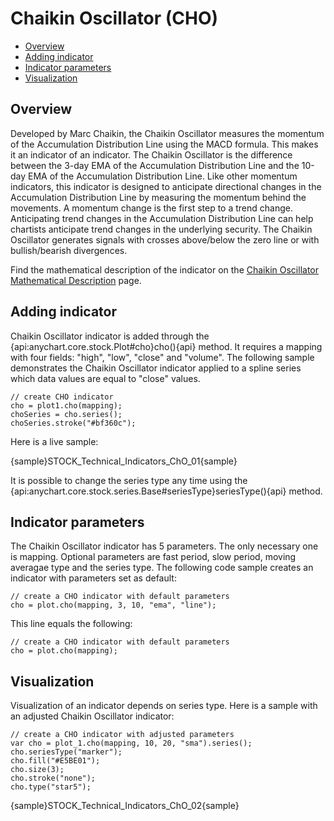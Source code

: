 # Chaikin Oscillator (CHO)

* [Overview](#overview)
* [Adding indicator](#adding_indicator)
* [Indicator parameters](#indicator_parameters)
* [Visualization](#visualization)

## Overview

Developed by Marc Chaikin, the Chaikin Oscillator measures the momentum of the Accumulation Distribution Line using the MACD formula. This makes it an indicator of an indicator. The Chaikin Oscillator is the difference between the 3-day EMA of the Accumulation Distribution Line and the 10-day EMA of the Accumulation Distribution Line. Like other momentum indicators, this indicator is designed to anticipate directional changes in the Accumulation Distribution Line by measuring the momentum behind the movements. A momentum change is the first step to a trend change. Anticipating trend changes in the Accumulation Distribution Line can help chartists anticipate trend changes in the underlying security. The Chaikin Oscillator generates signals with crosses above/below the zero line or with bullish/bearish divergences.

Find the mathematical description of the indicator on the [Chaikin Oscillator Mathematical Description](Mathematical_Description#chaikin_oscillator) page.


## Adding indicator

Chaikin Oscillator indicator is added through the {api:anychart.core.stock.Plot#cho}cho(){api} method. It requires a mapping with four fields: "high", "low", "close" and "volume". The following sample demonstrates the Chaikin Oscillator indicator applied to a spline series which data values are equal to "close" values.

```
// create CHO indicator
cho = plot1.cho(mapping);
choSeries = cho.series();
choSeries.stroke("#bf360c");
```

Here is a live sample:

{sample}STOCK\_Technical\_Indicators\_ChO\_01{sample}

It is possible to change the series type any time using the {api:anychart.core.stock.series.Base#seriesType}seriesType(){api} method.


## Indicator parameters

The Chaikin Oscillator indicator has 5 parameters. The only necessary one is mapping. Optional parameters are fast period, slow period, moving averagae type and the series type. The following code sample creates an indicator with parameters set as default:

```
// create a CHO indicator with default parameters
cho = plot.cho(mapping, 3, 10, "ema", "line");
```

This line equals the following:

```
// create a CHO indicator with default parameters
cho = plot.cho(mapping);
```

## Visualization

Visualization of an indicator depends on series type. Here is a sample with an adjusted Chaikin Oscillator indicator:

```
// create a CHO indicator with adjusted parameters
var cho = plot_1.cho(mapping, 10, 20, "sma").series();
cho.seriesType("marker");
cho.fill("#E5BE01");
cho.size(3);
cho.stroke("none");
cho.type("star5");
```

{sample}STOCK\_Technical\_Indicators\_ChO\_02{sample}
